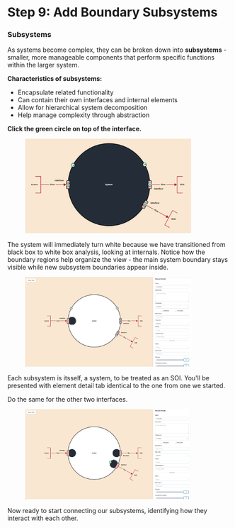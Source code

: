 # Step 9: Add Boundary Subsystems

### Subsystems

As systems become complex, they can be broken down into **subsystems** - smaller, more manageable components that perform specific functions within the larger system.

**Characteristics of subsystems:**

* Encapsulate related functionality
* Can contain their own interfaces and internal elements
* Allow for hierarchical system decomposition
* Help manage complexity through abstraction



**Click the green circle on top of the interface.**&#x20;



<figure><img src="../../.gitbook/assets/subs1 (1).png" alt="" width="375"><figcaption></figcaption></figure>



The system will immediately turn white because we have transitioned from black box to white box analysis, looking at internals. Notice how the boundary regions help organize the view - the main system boundary stays visible while new subsystem boundaries appear inside.&#x20;

<figure><img src="../../.gitbook/assets/subs2 (1).png" alt="" width="375"><figcaption></figcaption></figure>



Each subsystem is itsself, a system, to be treated as an SOI. You'll be presented with element detail tab identical to the one from one we started.&#x20;



Do the same for the other two interfaces.&#x20;

<figure><img src="../../.gitbook/assets/subs3.png" alt="" width="375"><figcaption></figcaption></figure>

Now ready to start connecting our subsystems, identifying how they interact with each other.&#x20;
